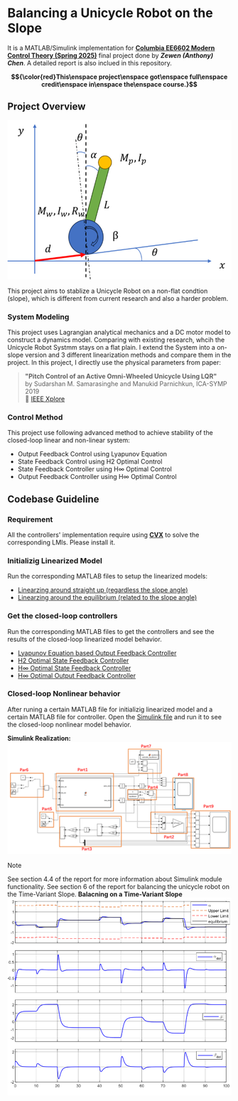 # Balancing a Unicycle Robot on the Slope
It is a MATLAB/Simulink implementation for [**Columbia EE6602 Modern Control Theory (Spring 2025)**](https://www.columbia.edu/~ja3451/courses/e6602.html) final project done by ***Zewen (Anthony) Chen***. A detailed report is also inclued in this repository.

**$${\color{red}This\enspace project\enspace got\enspace full\enspace credit\enspace in\enspace the\enspace course.}$$**

## Project Overview

![model figure](./Figure_Model.png)

This project aims to stablize a Unicycle Robot on a non-flat condtion (slope), which is different from current research and also a harder problem.
### System Modeling
This project uses Lagrangian analytical mechanics and a DC motor model to construct a dynamics model. Comparing with existing research, whcih the Unicycle Robot Systmm stays on a flat plain. I extend the System into a on-slope version and 3 different linearization methods and compare them in the project. In this project, I directly use the physical parameters from paper:
> **"Pitch Control of an Active Omni-Wheeled Unicycle Using LQR"**  
> by Sudarshan M. Samarasinghe and Manukid Parnichkun, ICA-SYMP 2019  
> 📄 [IEEE Xplore](https://ieeexplore.ieee.org/document/8955066)


### Control Method
This project use following advanced method to achieve stability of the closed-loop linear and non-linear system:
 - Output Feedback Control using Lyapunov Equation
 - State Feedback Control using H2 Optimal Control
 - State Feedback Controller using H∞ Optimal Control
 - Output Feedback Controller using H∞ Optimal Control

## Codebase Guideline
### Requirement
All the controllers' implementation require using [**CVX**](https://cvxr.com/cvx/doc/install.html#install) to solve the corresponding LMIs. Please install it.
### Initializig Linearized Model
Run the corresponding MATLAB files to setup the linearized models:
 - [Linearzing around straight up (regardless the slope angle)](./report_model_negative_theta.m)
 - [Linearzing around the equilibrium (related to the slope angle)](report_model_equilibrium.m)
### Get the closed-loop controllers
Run the corresponding MATLAB files to get the controllers and see the results of the closed-loop linearized model behavior.
 - [Lyapunov Equation based Output Feedback Controller](./report_controller_output_feedback_LMI.m)
 - [H2 Optimal State Feedback Controller](report_controller_state_feedback_H2.m)
 - [H∞ Optimal State Feedback Controller](report_controller_state_feedback_Hinf.m)
 - [H∞ Optimal Output Feedback Controller](./report_controller_output_feedback_Hinf.m)

### Closed-loop Nonlinear behavior
After runing a certain MATLAB file for initializig linearized model and a certain MATLAB file for controller. Open the [Simulink file](unicycle_nonlinear_Cl.slx) and run it to see the closed-loop nonlinear model behavior.

**Simulink Realization:**
![Simulink System](./Figure_Simulink.png)
> [!Note]
> See section 4.4 of the report for more information about Simulink module functionality.
> See section 6 of the report for balancing the unicycle robot on the Time-Variant Slope.
**Balacning on a Time-Variant Slope**
![Time-Variant Slope](./Figure_varing_slope_Hinf.png)